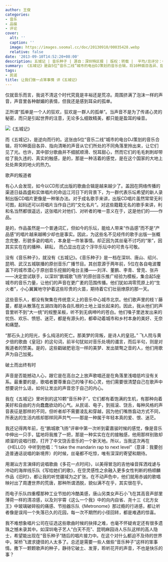 ```yaml
---
author: 王俊
categories:
- 音乐
- 品碟
- 评论
cover:
  alt: ''
  caption: ''
  image: https://images.soomal.cc/doc/20130910/00035428.webp
  relative: false
date: '2013-09-10T14:52:20+08:00'
description: 五城记 | 音乐种子 | 源自：深圳特区报 | 版权：转载 |  平均/总评分：09.50/19
summary: 《五城记》是由5位“音乐二线”城市的电台DJ策划的音乐合辑，将10种面目各异、指向清晰的声音从它们所处的不同角落里拎出来，让它们见了光。也许，其中部分歌曲并不细腻顺滑、悦耳甜心，然而它们的毛毛刺刺却带给了我久违的、真实的触感，是的，那是一种活着的感觉，是在这个国家的大地上处处奔突的地火的热力……
tags:
- 民谣
title: 让我们做一点笨事情 评《五城记》
---
```


仅就音乐而言，我说不清这个时代究竟是丰裕还是荒凉。周围挤满了泡沫一样的声音，声音里各种献媚的表情，但我还是感到耳朵的孤单。

正所谓“孤单是一个人的狂欢，狂欢是一群人的孤单”。当声音不是为了传递心灵的秘密，而只是引起世界的注意，无论多么细致精美，都只能是盈耳的噪音。

![《五城记》](https://images.soomal.cc/doc/20130910/00035427_01.webp)





而《五城记》，是逆向而行的。这张由5位“音乐二线”城市的电台DJ策划的音乐合辑，将10种面目各异、指向清晰的声音从它们所处的不同角落里拎出来，让它们见了光。也许，其中部分歌曲并不细腻顺滑、悦耳甜心，然而它们的毛毛刺刺却带给了我久违的、真实的触感，是的，那是一种活着的感觉，是在这个国家的大地上处处奔突的地火的热力。

歌声的叛道者

有心人会发现，如今以CD形式出版的歌曲合辑是越来越少了。盖因在网络传播的渠道日益昌盛和实体唱片的命运江河日下的背景下，为一群代表乐坛希望的新人录制出版CD唱片更像是一种笨办法。对于成名歌手来讲，出版CD唱片虽然常常无利可图，起码还可以将唱片当作自己的“文化名片”。对这些籍籍无名的歌手来讲，利和名当然都很遥远，这张唱片对他们、对听者的唯一意义在于，这是他们的――作品。

是的，作品虽然是一个普通词汇，但如今的乐坛，能给人带来“作品感”而不是“产品感”的唱片越来越稀少却也是事实。因此，为这些名不见经传的歌手出版一张概念完整、形貌多姿的唱片，本身是一件笨事情。却正因为其丝毫不讨巧的“笨”，因其实实在在的播种、耕耘， 而凸显出在这个浮华乐坛中的可贵与可敬。

没有《音乐种子》，就没有《五城记》。《音乐种子》是一档在深圳、唐山、绍兴、昆明、武汉五城联播的原创音乐广播节目。其创意源于两年前，5位在各自电波覆盖下的城市潜心于原创音乐挖掘的电台主播――刘洋、董鹏、李青、曾克、张卉――决定尝试联手，以深圳“鹏城歌飞扬”的原创音乐推广经验为模板，集合起5座城市的音乐力量，让他们的声音在更广袤的范围传播。他们犹如凋零荒原上的“生火者”，小心翼翼地守护着这些珍贵的火苗，期待着它们壮丽燎原的那一天。

这些音乐人，都没有聚集在传统意义上的音乐中心城市北京。他们歌声里的枝丫藤蔓，都是从散落在五湖四海的各自扎根的土地上滋长起来的。因此，我从他们的声音里听不到“大一统”的规整呆板，听不到无病呻吟的苍白。他们嗓子里迸发出来的忧伤、欢乐、愤怒、迷茫，都是有源头的，都牵动着城市和乡村本身的美好、无奈和痛楚。

“那石头上的阳光，多么纯洁的死亡。那美梦的背叛，是诗人的皇冠。” 飞人院与黄夕倍的歌曲《皇冠》的这句词，前半句犹如对音乐处境的谶言，而后半句，则是对叛道者的赞美。是的，这些戳破肥皂泡一样的美梦、发出桀骜之音的人，他们用歌声为自己加冕。

破土而出终有时

声音是否能撼动人心，跟它是在高台之上放声歌唱还是在角落里浅唱低吟没有关系。最重要的是，歌唱者要尊重自己的嗓子和心灵，他们需要很清楚自己在歌声中想要说什么话，如何让发出的声音忠于自己的内心。

我在《五城记》里听到的这10颗“音乐种子”，它们都有着饱满的生机，有那种向着美好和自由的方向蠢蠢欲动的心气。从民谣、电子，到摇滚、饶舌，每种风格的声音表征是那样的不同，但听者却不需要凌乱和穿越，因为他们嘴唇翕动方式不同，所表达的生活内核却那样同声共气――那是一种属于年轻本真的爱、恨、迷茫。

我还记得两年前，在“鹏城歌飞扬”评审中第一次听到霍嘉骏时候的感觉，像是音乐中伸出一只手，猛地将我推了一把，那是一种实实在在的接触感，他用那样别致却顺溜的说唱行腔，打开了中文饶舌音乐的一个新天地。所以，当我这次再在《HELLO》中听到他唱：“I take the mandarin rap to next level”（意译：我要创造普通话说唱的新境界）的时候，丝毫都不吃惊，唯有深深的寄望和期待。

用潮汕方言演绎的说唱歌曲《多花一点时间》，以美得冒泡的吉他噪音挥洒戏谑与冲动的海岸线乐队《写给她们的歌》，在空灵感性之余融入更多女性判断的杨顺麟作品《旧时》，都让我的听觉疆域为之扩张。在不动声色中，他们就用赤诚的歌唱映衬出了周遭世界的荒唐，那种所谓洒脱，貌似满不在乎，其实很在乎。

而电子乐队四重樱那种工业节拍的冷酷美感，唐山另类女声石小飞在其高音声部里薄荷一样的清凉感，以及刘宇霄《这么一个我》中的向内自省、尧十三《北方女王》中玻璃破碎般的痛感、节拍器乐队《Metronome》那过瘾的行进感，都让听者像是误闯一个失落已久的花园，每一次不期然的小径回转，都是难遇的惊喜。

我不难想象唱片公司在征选这些歌曲时候的抉择之难，也毫不怀疑肯定还有很多遗珠之憾未录其中。如深圳电子艺人“白天不亮”、昆明麻园诗人乐队这样的高人隐士，希望能出现在“音乐种子”随后的唱片接力中。在这个对什么都迫不及待的世界中，架桥飞渡求捷径的人太多了。总还是需要一些人做些“音乐种子”这样的笨事情。撒下一颗颗歌声的种子，静待它破土、发芽，聆听花开的声音，不也是快乐的事？